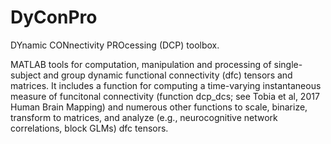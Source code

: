 # DyConPro
DYnamic CONnectivity PROcessing (DCP) toolbox.  

MATLAB tools for computation, manipulation and processing of single-subject and group dynamic functional connectivity (dfc) tensors and matrices.  It includes a function for computing a time-varying instantaneous measure of funcitonal connectivity (function dcp_dcs; see Tobia et al, 2017 Human Brain Mapping) and numerous other functions to scale, binarize, transform to matrices, and analyze (e.g., neurocognitive network correlations, block GLMs) dfc tensors.

